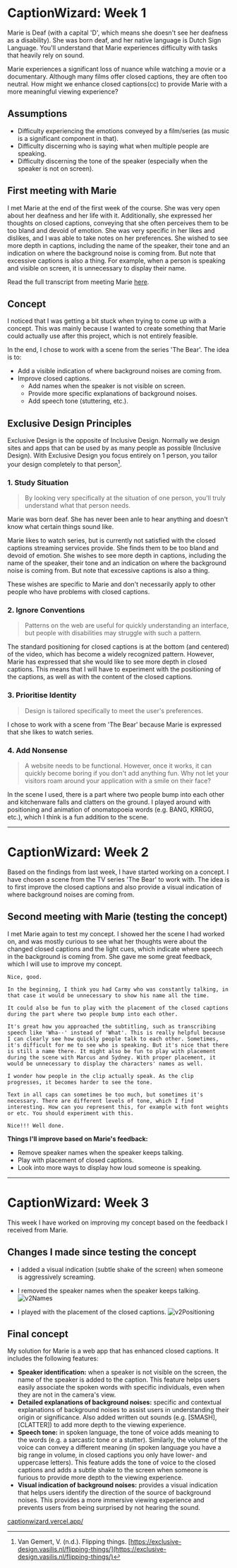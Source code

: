 # CaptionWizard: Week 1
Marie is Deaf (with a capital 'D', which means she doesn't see her deafness as a disability). She was born deaf, and her native language is Dutch Sign Language. You'll understand that Marie experiences difficulty with tasks that heavily rely on sound.

Marie experiences a significant loss of nuance while watching a movie or a documentary. Although many films offer closed captions, they are often too neutral. How might we enhance closed captions(cc) to provide Marie with a more meaningful viewing experience?

## Assumptions
- Difficulty experiencing the emotions conveyed by a film/series (as music is a significant component in that).
- Difficulty discerning who is saying what when multiple people are speaking.
- Difficulty discerning the tone of the speaker (especially when the speaker is not on screen).

## First meeting with Marie
I met Marie at the end of the first week of the course. She was very open about her deafness and her life with it. Additionally, she expressed her thoughts on closed captions, conveying that she often perceives them to be too bland and devoid of emotion. She was very specific in her likes and dislikes, and I was able to take notes on her preferences. She wished to see more depth in captions, including the name of the speaker, their tone and an indication on where the background noise is coming from. But note that excessive captions is also a thing. For example, when a person is speaking and visible on screen, it is unnecessary to display their name.

Read the full transcript from meeting Marie [here](https://github.com/ninadepina/CaptionWizard/blob/main/docs/interview.md).

## Concept
I noticed that I was getting a bit stuck when trying to come up with a concept. This was mainly because I wanted to create something that Marie could actually use after this project, which is not entirely feasible.

In the end, I chose to work with a scene from the series 'The Bear'. The idea is to:
- Add a visible indication of where background noises are coming from.
- Improve closed captions.
    - Add names when the speaker is not visible on screen.
    - Provide more specific explanations of background noises.
    - Add speech tone (stuttering, etc.).

## Exclusive Design Principles
Exclusive Design is the opposite of Inclusive Design. Normally we design sites and apps that can be used by as many people as possible (Inclusive Design). With Exclusive Design you focus entirely on 1 person, you tailor your design completely to that person[^1]. 

### 1. Study Situation
> By looking very specifically at the situation of one person, you'll truly understand what that person needs.

Marie was born deaf. She has never been anle to hear anything and doesn't know what certain things sound like. 

Marie likes to watch series, but is currently not satisfied with the closed captions streaming services provide. She finds them to be too bland and devoid of emotion. She wishes to see more depth in captions, including the name of the speaker, their tone and an indication on where the background noise is coming from. But note that excessive captions is also a thing. 

These wishes are specific to Marie and don't necessarily apply to other people who have problems with closed captions.

### 2. Ignore Conventions
> Patterns on the web are useful for quickly understanding an interface, but people with disabilities may struggle with such a pattern.

The standard positioning for closed captions is at the bottom (and centered) of the video, which has become a widely recognized pattern. However, Marie has expressed that she would like to see more depth in closed captions. This means that I will have to experiment with the positioning of the captions, as well as with the content of the closed captions.

### 3. Prioritise Identity
> Design is tailored specifically to meet the user's preferences.

I chose to work with a scene from 'The Bear' because Marie is expressed that she likes to watch series.

### 4. Add Nonsense
> A website needs to be functional. However, once it works, it can quickly become boring if you don't add anything fun. Why not let your visitors roam around your application with a smile on their face?

In the scene I used, there is a part where two people bump into each other and kitchenware falls and clatters on the ground. I played around with positioning and animation of onomatopoeia words (e.g. BANG, KRRGG, etc.), which I think is a fun addition to the scene.

[^1]: Van Gemert, V. (n.d.). Flipping things. [https://exclusive-design.vasilis.nl/flipping-things/](https://exclusive-design.vasilis.nl/flipping-things/)

---

# CaptionWizard: Week 2
Based on the findings from last week, I have started working on a concept. I have chosen a scene from the TV series 'The Bear' to work with. The idea is to first improve the closed captions and also provide a visual indication of where background noises are coming from.

## Second meeting with Marie (testing the concept)
I met Marie again to test my concept. I showed her the scene I had worked on, and was mostly curious to see what her thoughts were about the changed closed captions and the light cues, which indicate where speech in the background is coming from. She gave me some great feedback, which I will use to improve my concept.
```plaintext
Nice, good. 

In the beginning, I think you had Carmy who was constantly talking, in that case it would be unnecessary to show his name all the time.

It could also be fun to play with the placement of the closed captions during the part where two people bump into each other.

It's great how you approached the subtitling, such as transcribing speech like 'Wha--' instead of 'What'. This is really helpful because I can clearly see how quickly people talk to each other. Sometimes, it's difficult for me to see who is speaking. But it's nice that there is still a name there. It might also be fun to play with placement during the scene with Marcus and Sydney. With proper placement, it would be unnecessary to display the characters' names as well.

I wonder how people in the clip actually speak. As the clip progresses, it becomes harder to see the tone.

Text in all caps can sometimes be too much, but sometimes it's necessary. There are different levels of tone, which I find interesting. How can you represent this, for example with font weights or etc. You should experiment with this.

Nice!!! Well done.
```
**Things I'll improve based on Marie's feedback:**
- Remove speaker names when the speaker keeps talking.
- Play with placement of closed captions.
- Look into more ways to display how loud someone is speaking.

---

# CaptionWizard: Week 3
This week I have worked on improving my concept based on the feedback I received from Marie.

## Changes I made since testing the concept
- I added a visual indication (subtle shake of the screen) when someone is aggressively screaming.

- I removed the speaker names when the speaker keeps talking.
![v2Names](https://github.com/ninadepina/CaptionWizard/assets/89778503/a6c6ae10-bdf7-4b02-a063-7ea3e22c128d)

- I played with the placement of the closed captions.
![v2Positioning](https://github.com/ninadepina/CaptionWizard/assets/89778503/0540c984-3006-466a-88e0-6056421b3e98)


## Final concept
My solution for Marie is a web app that has enhanced closed captions. It includes the following features:
- **Speaker identification:** when a speaker is not visible on the screen, the name of the speaker is added to the caption. This feature helps users easily associate the spoken words with specific individuals, even when they are not in the camera's view.
- **Detailed explanations of background noises:** specific and contextual explanations of background noises to assist users in understanding their origin or significance. Also added written out sounds (e.g. [SMASH], [CLATTER]) to add more depth to the viewing experience.
- **Speech tone:** in spoken language, the tone of voice adds meaning to the words (e.g. a sarcastic tone or a stutter). Similarly, the volume of the voice can convey a different meaning (in spoken language you have a big range in volume, in closed captions you only have lower- and uppercase letters). This feature adds the tone of voice to the closed captions and adds a subtle shake to the screen when someone is furious to provide more depth to the viewing experience.
- **Visual indication of background noises:** provides a visual indication that helps users identify the direction of the source of background noises. This provides a more immersive viewing experience and prevents users from being surprised by not hearing the sound.

[captionwizard.vercel.app/](https://captionwizard.vercel.app/)